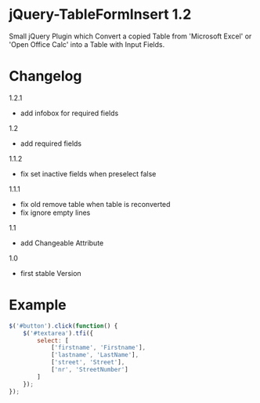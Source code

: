 jQuery-TableFormInsert 1.2
======================
Small jQuery Plugin which Convert a copied Table from 'Microsoft Excel' or 'Open Office Calc' into a Table with Input Fields.

Changelog
======================
1.2.1
 - add infobox for required fields

1.2
 - add required fields

1.1.2
 - fix set inactive fields when preselect false

1.1.1
 - fix old remove table when table is reconverted
 - fix ignore empty lines

1.1
 - add Changeable Attribute

1.0
 - first stable Version

Example
======================
`````javascript
$('#button').click(function() {
    $('#textarea').tfi({
        select: [
            ['firstname', 'Firstname'],
            ['lastname', 'LastName'],
            ['street', 'Street'],
            ['nr', 'StreetNumber']
        ]
    });
});
`````
